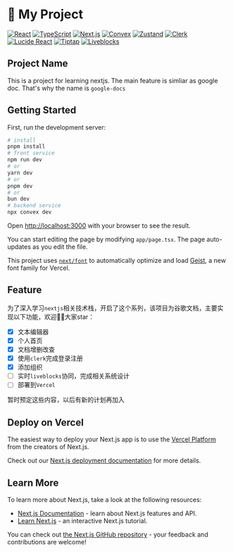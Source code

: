 
# 🚀 My Project

[![React](https://img.shields.io/badge/React-19.0.0-%2361DAFB?logo=react&logoColor=white)](https://react.dev)
[![TypeScript](https://img.shields.io/badge/TypeScript-5.4.5-%233178C6?logo=typescript&logoColor=white)](https://www.typescriptlang.org)
[![Next.js](https://img.shields.io/badge/Next.js-15.0.3-%23000000?logo=nextdotjs&logoColor=white)](https://nextjs.org)
[![Convex](https://img.shields.io/badge/Convex-1.17.3-%23F15C30?logo=convex&logoColor=white)](https://convex.dev)
[![Zustand](https://img.shields.io/badge/Zustand-5.0.1-%23F15C30?logo=zustand&logoColor=white)](https://zustand-demo.pmnd.rs)
[![Clerk](https://img.shields.io/badge/Clerk-6.23.3-%234A6CF7?logo=clerk&logoColor=white)](https://clerk.com)
[![Lucide React](https://img.shields.io/badge/Lucide_React-0.503.0-%23FFD43B?logo=lucide&logoColor=black)](https://lucide.dev)
[![Tiptap](https://img.shields.io/badge/Tiptap-2.10.2-%233B82F6?logo=tiptap&logoColor=white)](https://tiptap.dev)
[![Liveblocks](https://img.shields.io/badge/Liveblocks-2.12.2-%2300F6A9?logo=liveblocks&logoColor=white&labelColor=%230D1117)](https://liveblocks.io)

## Project Name

This is a project for learning nextjs. The main feature is simliar as google doc. That's why the name is `google-docs`

## Getting Started

First, run the development server:

```bash
# install
pnpm install
# front service
npm run dev
# or
yarn dev
# or
pnpm dev
# or
bun dev
# backend service
npx convex dev
```

Open [http://localhost:3000](http://localhost:3000) with your browser to see the result.

You can start editing the page by modifying `app/page.tsx`. The page auto-updates as you edit the file.

This project uses [`next/font`](https://nextjs.org/docs/app/building-your-application/optimizing/fonts) to automatically optimize and load [Geist](https://vercel.com/font), a new font family for Vercel.

## Feature

为了深入学习`nextjs`相关技术栈，开启了这个系列，该项目为谷歌文档，主要实现以下功能，欢迎👏🏻大家star：

- [x] 文本编辑器
- [x] 个人首页
- [x] 文档增删改查
- [x] 使用`clerk`完成登录注册
- [x] 添加组织
- [ ] 实时`liveblocks`协同，完成相关系统设计
- [ ] 部署到`Vercel`

暂时预定这些内容，以后有新的计划再加入

## Deploy on Vercel

The easiest way to deploy your Next.js app is to use the [Vercel Platform](https://vercel.com/new?utm_medium=default-template&filter=next.js&utm_source=create-next-app&utm_campaign=create-next-app-readme) from the creators of Next.js.

Check out our [Next.js deployment documentation](https://nextjs.org/docs/app/building-your-application/deploying) for more details.

## Learn More

To learn more about Next.js, take a look at the following resources:

- [Next.js Documentation](https://nextjs.org/docs) - learn about Next.js features and API.
- [Learn Next.js](https://nextjs.org/learn) - an interactive Next.js tutorial.

You can check out [the Next.js GitHub repository](https://github.com/vercel/next.js) - your feedback and contributions are welcome!
